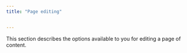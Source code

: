 ```yaml
---
title: "Page editing"


---
```


This section describes the options available to you for editing a page of content.